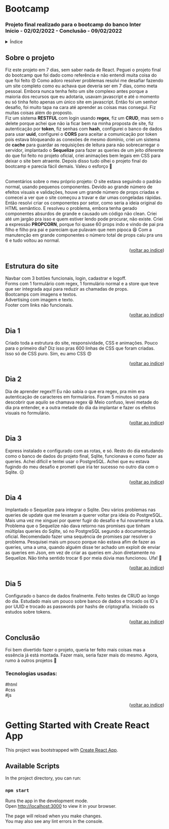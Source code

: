 <h1> Bootcamp</h1>
<h3> Projeto final realizado para o bootcamp do banco Inter
  <br />
Início - 02/02/2022 - Conclusão - 09/02/2022 </h3>

<!-- TABLE OF CONTENTS -->
<details>
  <summary name="indice">Índice</summary>
  <ol>   
    <li><a href="#projeto">Sobre o projeto</a></li>
    <li><a href="#estrutura">Estrutura do site</a></li>
    <li><a href="#dia1">Dia 1</a></li>
    <li><a href="#dia2">Dia 2</a></li>
    <li><a href="#dia3">Dia 3</a></li>
    <li><a href="#dia4">Dia 4</a></li>
    <li><a href="#dia5">Dia 5</a></li>
    <li><a href="#dia6">Dia 6</a></li>
    <li><a href="#conclusão">Conclusão</a></li>
  </ol>
</details>
<h2 name="projeto"> Sobre o projeto  </h2>
Fiz este projeto em 7 dias, sem saber nada de React. Peguei o projeto final do bootcamp que foi dado como referência e não entendi muita coisa do que foi feito 😠 Como adoro resolver problemas resolvi me desafiar fazendo um site completo como eu achava que deveria ser em 7 dias, como meta pessoal. Embora nunca tenha feito um site complexo antes porque a maioria dos recursos que eu adotaria, usavam javascript e até o momento eu só tinha feito apenas um único site em javascript. Então foi um senhor desafio, foi muito tapa na cara até aprender as coisas mas consegui. Fiz muitas coisas além do proposto.<br /> Fiz um sistema <strong>RESTFUL</strong> com login usando <strong>regex</strong>, fiz um <strong>CRUD</strong>, mas sem o delete porque achei que não ia ficar bem na minha proposta de site, fiz autenticação por <strong>token</strong>, fiz senhas com <strong>hash</strong>, configurei o banco de dados para usar <strong>uuid</strong>, configurei o <strong>CORS</strong> para aceitar a comunicação por token pois estava bloqueando as conexões de mesmo domínio, criei um sistema de <strong>cache</strong> para guardar as requisições de leitura para não sobrecarregar o servidor, implantado o <strong>Sequelize</strong> para fazer as queries de um jeito diferente do que foi feito no projeto oficial, criei animações bem legais em CSS para deixar o site bem atraente. Depois disso tudo olhei o projeto final do bootcamp e parecia fácil demais. Valeu o esforço 👊
<br /><br />

Comentários sobre o meu próprio projeto: O site estava seguindo o padrão normal, usando pequenos componentes. Devido ao grande número de efeitos visuais e validações, houve um grande número de props criadas e comecei a ver que o site começou a travar e dar umas congeladas rápidas. Então resolvi criar os componentes por setor, como seria a ideia original do HTML semântico. E resolveu o problema, embora tenha gerado componentes absurdos de grande e causado um código não clean. Criei até um jargão pra isso e quem estiver lendo pode procurar, não existe. Criei a expressão <strong>PROPCORN</strong>, porque foi quase 60 props indo e vindo de pai pra filho e filho pra pai e pareciam que pulavam que nem pipoca 😆 Com a manutenção em grande componentes o número total de props caiu pra uns 6 e tudo voltou ao normal.
<p align="right">(<a href="#indice">voltar ao indice</a>)</p>
 
<h2 name="estrutura"> Estrutura do site  </h2>
Navbar com 3 botões funcionais, login, cadastrar e logoff. <br />
Forms com 1 formulário com regex, 1 formulário normal e a store que teve que ser integrada aqui para reduzir as chamadas de props.<br />
Bootcamps com imagens e textos. <br />
Advertising com imagem e texto. <br />
Footer com links não funcionais. <br />
<p align="right">(<a href="#indice">voltar ao indice</a>)</p>

<h2 name="dia1"> Dia 1</h2>
Criado toda a estrutura do site, responsividade, CSS e animações. Pouco para o primeiro dia? Diz isso pras 600 linhas de CSS que foram criadas. Isso só de CSS puro. Sim, eu amo CSS 😍
<p align="right">(<a href="#indice">voltar ao indice</a>)</p>

<h2 name="dia2"> Dia 2</h2>
Dia de aprender regex!!! Eu não sabia o que era regex, pra mim era autenticação de caracteres em formulários. Foram 5 minutos só para descobrir que aquilo se chamava regex 😆
Meio confuso, levei metade do dia pra entender, e a outra metade do dia da implantar e fazer os efeitos visuais no formulário.
<p align="right">(<a href="#indice">voltar ao indice</a>)</p>

<h2 name="dia3">Dia 3</h2>
Express instalado e configurado com as rotas, e só. Resto do dia estudando como o banco de dados do projeto final, Sqlite, funcionava e como fazer as queries. Achei difícil e tentei usar o PostgreSQL. Achei que eu estava fugindo do meu desafio e prometi que iria ter sucesso no outro dia com o Sqlite. ☹️
<p align="right">(<a href="#indice">voltar ao indice</a>)</p>

<h2 name="di4">Dia 4</h2>
Implantado o Sequelize para integrar o Sqlite. Deu vários problemas nas queries de update que me levaram a querer voltar pra ideia do PostgreSQL. Mais uma vez me xinguei por querer fugir do desafio e fui novamente a luta. Problema que o Sequelize não dava retorno nas promises que tinham múltiplas queries do Sqlite, só no PostgreSQL segundo a documentação oficial. Recomendado fazer uma sequência de promises par resolver o problema. Pesquisei mais um pouco porque não estava afim de fazer as queries, uma a uma, quando alguém disse ter achado um exploit de enviar as queries em Json, em vez de criar as queries em Json diretamente no Sequelize. Não tinha sentido trocar 6 por meia dúvia mas funcionou. Ufa! 🤡
<p align="right">(<a href="#indice">voltar ao indice</a>)</p>

<h2 name="dia5">Dia 5</h2>
Configurado o banco de dados finalmente. Feito testes de CRUD ao longo do dia. Estudado mais um pouco sobre banco de dados e trocado os ID´s por UUID e trocado as passwords por hashs de criptografia. Iniciado os estudos sobre tokens.
<p align="right">(<a href="#indice">voltar ao indice</a>)</p>







<h2 name="conclusão">Conclusão</h2>
Foi bem divertido fazer o projeto, queria ter feito mais coisas mas a essência já está montada. Fazer mais, seria fazer mais do mesmo. Agora, rumo à outros projetos 💪  

<h3>Tecnologias usadas:</h3>
#html
<br />
#css
<br />
#js
<p align="right">(<a href="#indice">voltar ao indice</a>)</p>






















# Getting Started with Create React App

This project was bootstrapped with [Create React App](https://github.com/facebook/create-react-app).

## Available Scripts

In the project directory, you can run:

### `npm start`

Runs the app in the development mode.\
Open [http://localhost:3000](http://localhost:3000) to view it in your browser.

The page will reload when you make changes.\
You may also see any lint errors in the console.

